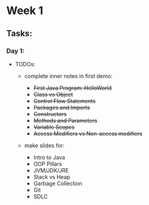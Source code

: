 # Week 1
## Tasks:
### Day 1:
- TODOs:
    - complete inner notes in first demo:
        - ~~First Java Program: HelloWorld~~
        - ~~Class vs Object~~
        - ~~Control Flow Statements~~
        - ~~Packages and Imports~~
        - ~~Constructors~~
        - ~~Methods and Parameters~~
        - ~~Variable Scopes~~
        - ~~Access Modifiers vs Non-access modifiers~~

    - make slides for:
        - Intro to Java
        - OOP Pillars
        - JVM/JDK/JRE
        - Stack vs Heap
        - Garbage Collection
        - Git
        - SDLC